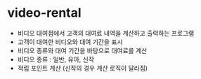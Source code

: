 # video-rental

- 비디오 대여점에서 고객의 대여료 내역을 계산하고 출력하는 프로그램
- 고객이 대여한 비디오와 대여 기간을 표시
- 비디오 종류와 대여 기간을 바탕으로 대여료를 계산
- 비디오 종류 : 일반, 유아, 신작
- 적립 포인트 계산 (신작의 경우 계산 로직이 달라짐)
